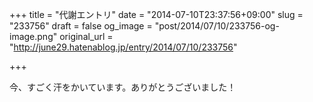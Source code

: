 +++
title = "代謝エントリ"
date = "2014-07-10T23:37:56+09:00"
slug = "233756"
draft = false
og_image = "post/2014/07/10/233756-og-image.png"
original_url = "http://june29.hatenablog.jp/entry/2014/07/10/233756"

+++

<p>今、すごく汗をかいています。ありがとうございました！</p>